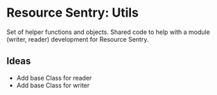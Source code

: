 # Resource Sentry: Utils

Set of helper functions and objects. Shared code to help with a module (writer, reader) development for Resource Sentry.

## Ideas

- Add base Class for reader
- Add base Class for writer
